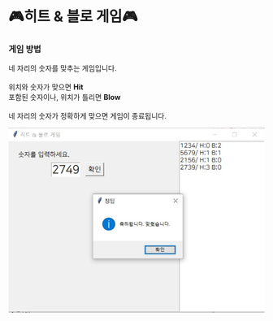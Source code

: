 # :video_game:히트 & 블로 게임:video_game:

### 게임 방법
네 자리의 숫자를 맞추는 게임입니다. <br>
<br>
위치와 숫자가 맞으면 **Hit** <br>
포함된 숫자이나, 위치가 틀리면 **Blow** <br>
<br>
네 자리의 숫자가 정확하게 맞으면 게임이 종료됩니다. <br>

![HitAndBlowGame](repo/img1.jpg)

